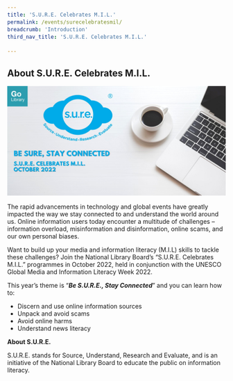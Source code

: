 ```yaml
---
title: 'S.U.R.E. Celebrates M.I.L.'
permalink: /events/surecelebratesmil/
breadcrumb: 'Introduction'
third_nav_title: 'S.U.R.E. Celebrates M.I.L.'

---
```


## About S.U.R.E. Celebrates M.I.L.

![](../images/sure-celebrates-mil1.jpg)

The rapid advancements in technology and global events have greatly impacted the way we stay connected to and understand the world around us. Online information users today encounter a multitude of challenges – information overload, misinformation and disinformation, online scams, and our own personal biases. 

Want to build up your media and information literacy (M.I.L) skills to tackle these challenges? Join the National Library Board’s “S.U.R.E. Celebrates M.I.L.” programmes in October 2022, held in conjunction with the UNESCO Global Media and Information Literacy Week 2022. 

This year’s theme is “***Be S.U.R.E., Stay Connected***” and you can learn how to:

- Discern and use online information sources
- Unpack and avoid scams
- Avoid online harms 
- Understand news literacy 

 

**About S.U.R.E.**

S.U.R.E. stands for Source, Understand, Research and Evaluate, and is an initiative of the National Library Board to educate the public on information literacy. 


